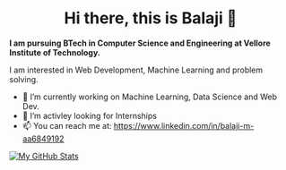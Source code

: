  <h1 align = "center">
  Hi there, this is Balaji 👋 
</h1>

<b> I am pursuing BTech in Computer Science and Engineering at Vellore Institute of Technology. </b>

I am interested in Web Development, Machine Learning and problem solving.

- 🔭 I’m currently working on Machine Learning, Data Science and Web Dev.
- 🤔 I’m activley looking for Internships
- 📫 You can reach me at: https://www.linkedin.com/in/balaji-m-aa6849192 



[![My GitHub Stats](https://github-readme-stats.vercel.app/api/?username=balaji-m13&count_private=true&theme=tokyonight&showicons=true)]()

